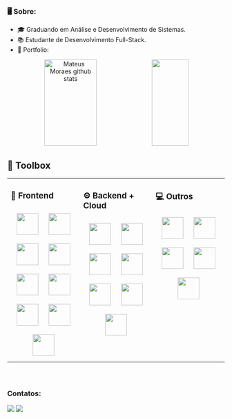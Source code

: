 ### 🖥️ Sobre: <br>
- 🎓 Graduando em Análise e Desenvolvimento de Sistemas.
- 📚 Estudante de Desenvolvimento Full-Stack.
- 📌 Portfolio:
  
<div align="center">  
  <img width="49%" height="200px" src="https://github-readme-stats.vercel.app/api?username=mateusmoraes6&show_icons=true&count_private=true&hide_border=true&title_color=dcd8df&icon_color=ff91a4&text_color=c9d1d9&bg_color=0d1117" alt="Mateus Moraes github stats" /> 
  <img width="41%" height="200px" src="https://github-readme-stats.vercel.app/api/top-langs/?username=mateusmoraes6&layout=compact&hide_border=true&title_color=d6d8df&text_color=d6d8df&bg_color=0d1117" />
</div>

##

## 🧰 Toolbox
<table><tr><td valign="top" width="33%">
    
### 🎨 Frontend 
<div align="center">  
  <img style="margin: 10px" height="50cm" src="https://cdn.jsdelivr.net/gh/devicons/devicon/icons/html5/html5-original.svg" />
  <img style="margin: 10px" height="50cm" src="https://cdn.jsdelivr.net/gh/devicons/devicon/icons/css3/css3-original.svg" />
  <img style="margin: 10px" height="50cm" src="https://cdn.jsdelivr.net/gh/devicons/devicon/icons/javascript/javascript-original.svg" />
  <img style="margin: 10px" height="50cm" src="https://cdn.jsdelivr.net/gh/devicons/devicon/icons/typescript/typescript-original.svg" />
  <img style="margin: 10px" height="50cm" src="https://cdn.jsdelivr.net/gh/devicons/devicon/icons/react/react-original.svg" />
  <img style="margin: 10px" height="50cm" src="https://cdn.jsdelivr.net/gh/devicons/devicon@latest/icons/bootstrap/bootstrap-original.svg" />
  <img style="margin: 10px" height="50cm" src="https://cdn.jsdelivr.net/gh/devicons/devicon@latest/icons/sass/sass-original.svg" />
  <img style="margin: 10px" height="50cm" src="https://cdn.jsdelivr.net/gh/devicons/devicon@latest/icons/jquery/jquery-original.svg" />
  <img style="margin: 10px" height="50cm" src="https://cdn.jsdelivr.net/gh/devicons/devicon@latest/icons/nextjs/nextjs-original.svg" />
</div>

</td><td valign="top" width="33%">



### ⚙️ Backend + Cloud
<div align="center"> 
  <img style="margin: 10px" height="50cm" src="https://cdn.jsdelivr.net/gh/devicons/devicon/icons/nodejs/nodejs-original.svg" />
  <img style="margin: 10px" height="50cm" src="https://cdn.jsdelivr.net/gh/devicons/devicon@latest/icons/mysql/mysql-original-wordmark.svg" />
  <img style="margin: 10px" height="50cm" src="https://cdn.jsdelivr.net/gh/devicons/devicon@latest/icons/mongodb/mongodb-original-wordmark.svg" />
  <img style="margin: 10px" height="50cm" src="https://cdn.jsdelivr.net/gh/devicons/devicon/icons/python/python-original.svg" />
  <img style="margin: 10px" height="50cm" src="https://cdn.jsdelivr.net/gh/devicons/devicon@latest/icons/firebase/firebase-original.svg" />
  <img style="margin: 10px" height="50cm" src="https://cdn.jsdelivr.net/gh/devicons/devicon@latest/icons/azure/azure-original.svg" />
  <img style="margin: 10px" height="50cm" src="https://cdn.jsdelivr.net/gh/devicons/devicon@latest/icons/nestjs/nestjs-original.svg" />
</div>

</td><td valign="top" width="33%">

### 💻 Outros
<div align="center">  
  <img style="margin: 10px" height="50cm" src="https://cdn.jsdelivr.net/gh/devicons/devicon@latest/icons/git/git-original.svg" />
  <img style="margin: 10px" height="50cm" src="https://cdn.jsdelivr.net/gh/devicons/devicon@latest/icons/gitlab/gitlab-original.svg" />
  <img style="margin: 10px" height="50cm" src="https://cdn.jsdelivr.net/gh/devicons/devicon@latest/icons/vercel/vercel-original-wordmark.svg" />
  <img style="margin: 10px" height="50cm" src="https://cdn.jsdelivr.net/gh/devicons/devicon@latest/icons/insomnia/insomnia-original.svg" />
  <img style="margin: 10px" height="50cm" src="https://cdn.jsdelivr.net/gh/devicons/devicon@latest/icons/pandas/pandas-original-wordmark.svg" />
</div>

</td></tr></table>  

<br/>  

##

### Contatos: <br> 
<div> 
  <a href="https://www.linkedin.com/in/mateusmoraes6/" target="_blank"><img src="https://img.shields.io/badge/-LinkedIn-%230077B5?style=for-the-badge&logo=linkedin&logoColor=white" target="_blank"></a> 
  <a href = "mailto:contatomateusmoraes6@gmail.com" target="_blank"><img src="https://img.shields.io/badge/-Gmail-%23333?style=for-the-badge&logo=gmail&logoColor=white"></a>
<!--   <a href="https://instagram.com/mateusmoraes.a" target="_blank"><img src="https://img.shields.io/badge/-Instagram-%23E4405F?style=for-the-badge&logo=instagram&logoColor=white" target="_blank"></a> -->
</div>

 
